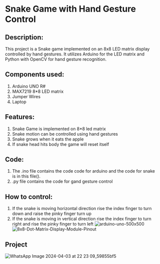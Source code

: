# Snake Game with Hand Gesture Control
## Description:
This project is a Snake game implemented on an 8x8 LED matrix display controlled by hand gestures. It utilizes Arduino for the LED matrix and Python with OpenCV for hand gesture recognition.
## Components used:
1. Arduino UNO R#
2. MAX7219 8*8 LED matrix
4. Jumper Wires
5. Laptop
## Features:
1. Snake Game is implemented on 8*8 led matrix
2. Snake motion can be controlled using hand gestures
3. Snake grows when it eats the apple
4. If snake head hits body the game will reset itself
## Code:
1. The .ino file contains the code code for arduino and the code for snake is in this file().
2. .py file contains the code for gand gesture control
## How to control:
1. If the snake is moving horizontal direction rise the index finger to turn down and raise the pinky finger turn up
2. If the snake is moving in vertical direction rise the index finger to turn right and rise the pinky finger to turn left
![arduino-uno-500x500](https://github.com/VinayakPrakashh/snake_game_arduino/assets/101159818/d10451cb-a3d3-4147-b6a8-9e9eba6a43d0)
![8x8-Dot-Matrix-Display-Module-Pinout](https://github.com/VinayakPrakashh/snake_game_arduino/assets/101159818/d6ba4ba6-040b-42ff-b826-4e76c1e63247)
## Project
![WhatsApp Image 2024-04-03 at 22 23 09_59855bf5](https://github.com/VinayakPrakashh/snake_game_arduino/assets/101159818/a77b5955-1e15-47b8-9441-95f5c532a417)
